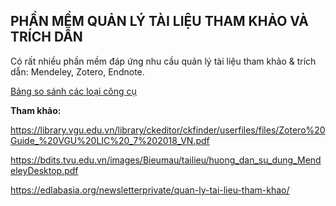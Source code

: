 ## PHẦN MỀM QUẢN LÝ TÀI LIỆU THAM KHẢO VÀ TRÍCH DẪN



Có rất nhiều phần mềm đáp ứng nhu cầu quản lý tài liệu tham khảo & trích dẫn: Mendeley, Zotero, Endnote.

[Bảng so sánh các loại công cụ](https://github.com/hautb15/CS2205.CH1501/blob/main/QT/Images/image-20210327231424724.png)



**Tham khảo:**

https://library.vgu.edu.vn/library/ckeditor/ckfinder/userfiles/files/Zotero%20Guide_%20VGU%20LIC%20_7%202018_VN.pdf

https://bdits.tvu.edu.vn/images/Bieumau/tailieu/huong_dan_su_dung_MendeleyDesktop.pdf

https://edlabasia.org/newsletterprivate/quan-ly-tai-lieu-tham-khao/



